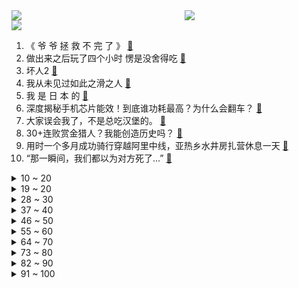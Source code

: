 <div >
	<a style="float:left;width:55%;" href = "https://github.com/anuraghazra/github-readme-stats">
	 <img src = "https://github-readme-stats.vercel.app/api?username=iuuuuuaena&theme=buefy&show_icons=true"/>
	</a>
	<a  style="float:right;width:45%" href = "https://github.com/anuraghazra/github-readme-stats">
	 <img  src="https://github-readme-stats.vercel.app/api/top-langs/?username=anuraghazra&layout=compact"/>
	</a>
	</div>

[![](https://img.shields.io/badge/jxd-@jxdgogogo.xyz-yellowgreen.svg)](https://www.jxdgogogo.xyz)<br>
1. 《 爷 爷 拯 救 不 完 了 》 [:link:](//www.bilibili.com/video/BV1i54y1Z76t) <br>
2. 做出来之后玩了四个小时 愣是没舍得吃 [:link:](//www.bilibili.com/video/BV1ha411J7K4) <br>
3. 坏人2 [:link:](//www.bilibili.com/video/BV1Ev4y1A7EC) <br>
4. 我从未见过如此之滑之人 [:link:](//www.bilibili.com/video/BV1hU4y1m7wn) <br>
5. 我 是 日 本 的 [:link:](//www.bilibili.com/video/BV1wY4y1k7nq) <br>
6. 深度揭秘手机芯片能效！到底谁功耗最高？为什么会翻车？ [:link:](//www.bilibili.com/video/BV1z54y1Z7pr) <br>
7. 大家误会我了，不是总吃汉堡的。 [:link:](//www.bilibili.com/video/BV1zR4y1c7XD) <br>
8. 30+连败赏金猎人？我能创造历史吗？ [:link:](//www.bilibili.com/video/BV19t4y1x7sr) <br>
9. 用时一个多月成功骑行穿越阿里中线，亚热乡水井房扎营休息一天 [:link:](//www.bilibili.com/video/BV1vZ4y187Zs) <br>
10. “那一瞬间，我们都以为对方死了…” [:link:](//www.bilibili.com/video/BV1jT4y1z7dg) <br>
<details>
<summary>10 ~ 20</summary>

11. 【战斗首曝】逆水寒手游开启预约，武侠开放世界与战斗实机画面前瞻 [:link:](//www.bilibili.com/video/BV1zU4y1m75D) <br>
12. 精彩！！全球通关率1.4%，在虚无世界寻找*存在*的意义，你从未见过的俄罗斯超现实主义游戏-《pathologic》 [:link:](//www.bilibili.com/video/BV1N34y1E7kU) <br>
13. 没错！我们是全世界最土的人！！！ [:link:](//www.bilibili.com/video/BV1At4y147ri) <br>
14. 看完世界最大渲染赛，我人没了…… [:link:](//www.bilibili.com/video/BV1QR4y1c7Zr) <br>
15. 洪金宝儿子回应“我是香港的”争议 [:link:](//www.bilibili.com/video/BV1Rt4y1x7xK) <br>
16. 华农兄弟：兄弟把母校改成了加工厂，让更多人在家就能就业 [:link:](//www.bilibili.com/video/BV1sS4y187f7) <br>
17. 《 卷 死 自 己 》 [:link:](//www.bilibili.com/video/BV1At4y1x7n9) <br>
18. 大爷说这幅最好看，说这是画了两个小年轻在处对象哈哈 [:link:](//www.bilibili.com/video/BV1zB4y1y7Sf) <br>
19. 废 话 连 篇 [:link:](//www.bilibili.com/video/BV1Nv4y1A7R1) <br>
</details>
<details>
<summary>19 ~ 20</summary>

20. 【原神手书】魈 - 游生梦死 [:link:](//www.bilibili.com/video/BV1y3411N7r3) <br>
21. 我 反 对 这 门 婚 事 ！ [:link:](//www.bilibili.com/video/BV1CS4y1B7mW) <br>
22. 《新游记》：求求这些明星别再“致敬”打工人了 [:link:](//www.bilibili.com/video/BV1z54y1Z7op) <br>
23. 禁毒片天花板！深度解说被低估的经典港片《门徒》 [:link:](//www.bilibili.com/video/BV1Vu411675J) <br>
24. 小女孩：通过这件事你明白了什么？ [:link:](//www.bilibili.com/video/BV1Ha411J726) <br>
25. 没有一个镜头是多余的 [:link:](//www.bilibili.com/video/BV1Tr4y1b7q3) <br>
26. 到底是有多残忍，才会把狗放到16楼外墙？！ [:link:](//www.bilibili.com/video/BV1zF411L7sr) <br>
27. 关于我用MC做作业，被全班公开，还被老师分享到了朋友圈这件事 [:link:](//www.bilibili.com/video/BV19Y411c7p9) <br>
28. 【原神】 长 草 人 .exe [:link:](//www.bilibili.com/video/BV1hv4y1N7Kb) <br>
</details>
<details>
<summary>28 ~ 30</summary>

29. 富二代和财神比钱多，一顿火锅花掉一千万，经典港剧《天降财神》 [:link:](//www.bilibili.com/video/BV14B4y197qG) <br>
30. 东北麻辣烫店里的炸串也太好炫了，老板竟然是浙大博士！ [:link:](//www.bilibili.com/video/BV1kg411d7rg) <br>
31. 《猫之城》重构曲「Cry High」正式发布，6月2日【重构测试】即将开启！ [:link:](//www.bilibili.com/video/BV1Tr4y147eR) <br>
32. 对方球员：裁判，他开挂【阅片无数Ⅱ 45】 [:link:](//www.bilibili.com/video/BV1ku41167Pw) <br>
33. 全文都看不懂，七选五次次满分 [:link:](//www.bilibili.com/video/BV1dY411c7Dj) <br>
34. 拜托！这样玩真的超酷好吗 [:link:](//www.bilibili.com/video/BV1Du41167Us) <br>
35. 当过度敏感的女朋友和男朋友见闺蜜 [:link:](//www.bilibili.com/video/BV1ZB4y1y76F) <br>
36. 【星罗说书】《遮天》原著小说全本解读！635万字一口气看完！ [:link:](//www.bilibili.com/video/BV1sv4y1N7KM) <br>
37. 云 南 战 车 [:link:](//www.bilibili.com/video/BV1DZ4y187yQ) <br>
</details>
<details>
<summary>37 ~ 40</summary>

38. 关于世界第一大小麦生产国的情况说明！ [:link:](//www.bilibili.com/video/BV1PZ4y1h78Q) <br>
39. 整活！花一万块让女友闭嘴24小时？用她的贵妇香水喷球鞋她会破防吗！ [:link:](//www.bilibili.com/video/BV18Y4y1t77f) <br>
40. 人工耳蜗开机！终于！我听到声音了！ [:link:](//www.bilibili.com/video/BV18F41177kC) <br>
41. 今天村里饭店随便吃一点 [:link:](//www.bilibili.com/video/BV1mt4y1x7ZQ) <br>
42. 我 吹 唢 呐 的 [:link:](//www.bilibili.com/video/BV1Mv4y1N7WJ) <br>
43. “什么叫阿尼亚真人.ver啊”（战术后仰 [:link:](//www.bilibili.com/video/BV1Uu41167YC) <br>
44. “在纽约地铁站不管你看到什么都是属于正常的” [:link:](//www.bilibili.com/video/BV1Ku41167km) <br>
45. 【暴走大事件第九季】01 暴走大事件进入元宇宙时代，有痔之士痛诉非人遭遇 [:link:](//www.bilibili.com/video/BV1ig411d7Q8) <br>
46. 【罗翔】结核病人上学记，学生可以告学校吗？ [:link:](//www.bilibili.com/video/BV1TR4y1w716) <br>
</details>
<details>
<summary>46 ~ 50</summary>

47. 云南的和不是云南的都沉默了 [:link:](//www.bilibili.com/video/BV1Tr4y1b7VN) <br>
48. 真人手法VS动漫特效！我在现实世界还原了JOJO里的赌术！ [:link:](//www.bilibili.com/video/BV1bt4y1x7Wk) <br>
49. 骂骂咧咧地夸这种铁线莲 [:link:](//www.bilibili.com/video/BV1CZ4y187F1) <br>
50. 救场能力才是考验主持人的关键？最后一段你都看到了哪些主持人神级救场的影子？ [:link:](//www.bilibili.com/video/BV1yU4y1m79E) <br>
51. 2006年陈晓旭北大演讲，太有远见了 [:link:](//www.bilibili.com/video/BV13a411J7Uc) <br>
52. 【随机演奏】绝对音感两人组在线听歌识曲！#12 [:link:](//www.bilibili.com/video/BV1q54y1Z7bZ) <br>
53. 当年唐国强老师拍的山东蓝翔的广告原来是这样拍出来的！ [:link:](//www.bilibili.com/video/BV1iY4y147HY) <br>
54. 【恋Dance】独特的婚礼记录 | 全家恋舞 [:link:](//www.bilibili.com/video/BV1NY411w7dx) <br>
55. 我 是 芜 湖 的 [:link:](//www.bilibili.com/video/BV1x3411P7hd) <br>
</details>
<details>
<summary>55 ~ 60</summary>

56. “不 小 心 碰 到” [:link:](//www.bilibili.com/video/BV1YU4y1m7m6) <br>
57. 上海疫情｜实拍离沪回德国全过程 [:link:](//www.bilibili.com/video/BV1S34y1778M) <br>
58. 经典永不磨损！ [:link:](//www.bilibili.com/video/BV1GY4y1t7Gh) <br>
59. 这次我自己开了一个洗车店！ [:link:](//www.bilibili.com/video/BV1Cv4y1N7uq) <br>
60. 男子点外卖经常被偷，便点了份变态辣蛋挞，把邻居家小孩辣进医院，家长索赔未果后还将男子告上法庭。 偷吃外卖的后果 奇葩新闻 [:link:](//www.bilibili.com/video/BV1RB4y1y7e3) <br>
61. 【水果猎人】网络热门水果鉴定9 [:link:](//www.bilibili.com/video/BV1k3411A7Fv) <br>
62. 【追光者】在那个没有CAD的年代，他的手稿堪比“印刷” [:link:](//www.bilibili.com/video/BV1hB4y197NW) <br>
63. 百乐juice up真的巨好用！【丸子的文具分享】 [:link:](//www.bilibili.com/video/BV1454119751) <br>
64. 如何对付爱贪小便宜的人 [:link:](//www.bilibili.com/video/BV1kF411L7bN) <br>
</details>
<details>
<summary>64 ~ 70</summary>

65. 芬兰家人被广式早茶震惊住了！广式肠粉叉烧包狂啃到停不下嘴，皮蛋瘦肉粥吃到底朝天！干饭人差点撑坏！ [:link:](//www.bilibili.com/video/BV1Nt4y147ab) <br>
66. 转生成为姐姐之短发刚刚好 [:link:](//www.bilibili.com/video/BV1LT4y1z7eM) <br>
67. 【渊默行动18】盐风溶洞 摆完挂机 简单好抄（日替更新至尚蜀山道，挑战任务待更新） [:link:](//www.bilibili.com/video/BV15Y411F7qC) <br>
68. 【阿斗】末日求生，游戏赌命！这部日剧黑马我不许你还没看过《弥留之国的爱丽丝》P2 [:link:](//www.bilibili.com/video/BV1u34y1E7N5) <br>
69. 阿尼亚太可爱了！霸道总裁次子心动了~~~ [:link:](//www.bilibili.com/video/BV1Nu41167VA) <br>
70. 東 京 双 马 尾 [:link:](//www.bilibili.com/video/BV1W5411R7Mo) <br>
71. 😁 [:link:](//www.bilibili.com/video/BV1St4y1x7bG) <br>
72. 【中英字幕】博士霉 Taylor Swift 在纽约大学2022届毕业典礼完整演讲！ [:link:](//www.bilibili.com/video/BV1rZ4y187ZE) <br>
73. 艺术生做核酸展示身手，个个生怀绝技，眼前一亮！！ [:link:](//www.bilibili.com/video/BV1ma411J7nb) <br>
</details>
<details>
<summary>73 ~ 80</summary>

74. 我 是 主 E 的 [:link:](//www.bilibili.com/video/BV1gY411F7Nz) <br>
75. 那些怀疑生活故意与我作对的时刻 [:link:](//www.bilibili.com/video/BV1dT4y1B7d6) <br>
76. 一碗面价值千元？建议直接报警！ [:link:](//www.bilibili.com/video/BV11t4y1x7y1) <br>
77. 同一个动作，不同效果 [:link:](//www.bilibili.com/video/BV1iv4y1N7Am) <br>
78. 爹，要不别转头了，扛不住啊！！ [:link:](//www.bilibili.com/video/BV1L3411P7xo) <br>
79. 名场面制造机，享誉世界三十年！经典港片《赌侠》 [:link:](//www.bilibili.com/video/BV1pv4y1A7M8) <br>
80. 正 义 老 登 3.0 [:link:](//www.bilibili.com/video/BV1FY411w7EP) <br>
81. 我有一个奇怪的老婆...... [:link:](//www.bilibili.com/video/BV1YY4y1t7GS) <br>
82. 如果武功秘籍破损怎么办？ [:link:](//www.bilibili.com/video/BV1Xu41167aF) <br>
</details>
<details>
<summary>82 ~ 90</summary>

83. 分手是从一次惊喜开始的 [:link:](//www.bilibili.com/video/BV1XR4y1c7hm) <br>
84. 扑克牌 K 是 King，Q 是 Queen，J 是哪个词？不是 Joker！ [:link:](//www.bilibili.com/video/BV1XY4y1r7UV) <br>
85. 班主任的区别对待 [:link:](//www.bilibili.com/video/BV17v4y1A7aB) <br>
86. 在吗？理发师？整个容～ [:link:](//www.bilibili.com/video/BV1rB4y197gE) <br>
87. “优雅永不过时...” [:link:](//www.bilibili.com/video/BV1KT4y1z7gC) <br>
88. 我 是 反 恐 的 [:link:](//www.bilibili.com/video/BV1Fa411n7Ge) <br>
89. “历史书太小 装不下一个人波澜壮阔的一生   历史书又太大 装下了华夏上下五千年 ” [:link:](//www.bilibili.com/video/BV1oT4y1671T) <br>
90. 史诗级传承 耗时数月,时空穿梭1:1致敬两位传奇~ [:link:](//www.bilibili.com/video/BV123411N7Vx) <br>
91. 绑架脸着地 [:link:](//www.bilibili.com/video/BV1V3411P7Qs) <br>
</details>
<details>
<summary>91 ~ 100</summary>

92. 需要勾芡的西红柿炒鸡蛋！色香味俱全，下饭三碗起！ [:link:](//www.bilibili.com/video/BV15P4y1F74j) <br>
93. 死去的游戏突然攻击我！《宅男的人间冒险》新DLC全新内容！（又名《少年的人间奇遇》） [:link:](//www.bilibili.com/video/BV1Yt4y1x7AC) <br>
94. 晚上偶遇一只流浪猫，它陪我钓鱼，我喂它吃鱼 [:link:](//www.bilibili.com/video/BV1ia41177qg) <br>
95. 刘畊宏老婆vivi首次带练 《牛仔很忙》｜快乐燃烧卡路里 占领镜头C位， 附生日小故事～ [:link:](//www.bilibili.com/video/BV1j54y1Z7eo) <br>
96. 这玩意你学不会，我退币！！！ [:link:](//www.bilibili.com/video/BV1av4y1A7vu) <br>
97. 超机智！没绳也能遛猫？！ [:link:](//www.bilibili.com/video/BV1X541197yk) <br>
98. 十年网龄才知道的CF地图，还记得当年的穿越火线是什么样子吗？（CF地图篇1） [:link:](//www.bilibili.com/video/BV1Q3411A7TK) <br>
99. 漠叔找剧组误入青楼，在这胭花之地百口难辩 [:link:](//www.bilibili.com/video/BV1yZ4y187jQ) <br>
100. 小蓝鲸  厨子探店¥367 [:link:](//www.bilibili.com/video/BV1US4y1B7Sp) <br>
</details>
